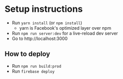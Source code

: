# Setup instructions

* Run `yarn install` (or `npm install`)  
  * yarn is Facebook's optimized layer over npm
* Run `npm run server:dev` for a live-reload dev server
* Go to http://localhost:3000

## How to deploy

* Run `npm run build:prod`
* Run `firebase deploy`